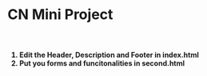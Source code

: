 # CN Mini Project
<br>
<h4>
<ol>
<li>Edit the Header, Description and Footer in index.html</li>
<li>Put you forms and funcitonalities in second.html</li>
</ol>
</h4>

